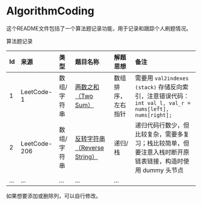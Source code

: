# AlgorithmCoding
这个README文件包括了一个算法题记录功能，用于记录和跟踪个人刷题情况。

算法题记录

|   Id   |   来源   |    类型    | 题目名称 | 解题思想 | 备注 |
| :------ | :------ | :-------- | :------ | :------ | :-- |
|    1    | LeetCode-1 | 数组/字符串 | [两数之和（Two Sum）](./leetcode/1.cpp) | 数组排序，左右指针 | 需要用 `val2indexes (stack)` 存储反向索引，注意错误代码：`int val_l, val_r = nums[left], nums[right];` |
|    2    | LeetCode-206 | 数组/字符串 | [反转字符串（Reverse String）](./leetcode/206.cpp) | 递归/栈 | 递归代码行数少，但比较复杂，需要多复习；栈比较简单，但要注意入栈时断开原链表链接，构造时使用 dummy 头节点 |
|  ...   |      ...      |    ...   |    ...   |  ... |

如果想要添加或删除列，可以自行修改。
